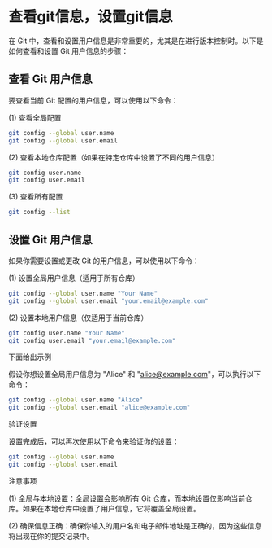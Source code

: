 # 查看git信息，设置git信息

在 Git 中，查看和设置用户信息是非常重要的，尤其是在进行版本控制时。以下是如何查看和设置 Git 用户信息的步骤：

## 查看 Git 用户信息

要查看当前 Git 配置的用户信息，可以使用以下命令：

(1) 查看全局配置

```bash
git config --global user.name  
git config --global user.email  
```

(2) 查看本地仓库配置（如果在特定仓库中设置了不同的用户信息）

```bash
git config user.name  
git config user.email  
```

(3) 查看所有配置

```bash
git config --list  
```



## 设置 Git 用户信息

如果你需要设置或更改 Git 的用户信息，可以使用以下命令：

(1) 设置全局用户信息（适用于所有仓库）

```bash
git config --global user.name "Your Name"  
git config --global user.email "your.email@example.com"  
```

(2) 设置本地用户信息（仅适用于当前仓库）

```bash
git config user.name "Your Name"  
git config user.email "your.email@example.com"  
```



下面给出示例

假设你想设置全局用户信息为 "Alice" 和 "[alice@example.com](mailto:alice@example.com)"，可以执行以下命令：

```bash
git config --global user.name "Alice"  
git config --global user.email "alice@example.com"  
```

验证设置

设置完成后，可以再次使用以下命令来验证你的设置：

```bash
git config --global user.name  
git config --global user.email  
```

注意事项

(1) 全局与本地设置：全局设置会影响所有 Git 仓库，而本地设置仅影响当前仓库。如果在本地仓库中设置了用户信息，它将覆盖全局设置。

(2) 确保信息正确：确保你输入的用户名和电子邮件地址是正确的，因为这些信息将出现在你的提交记录中。
